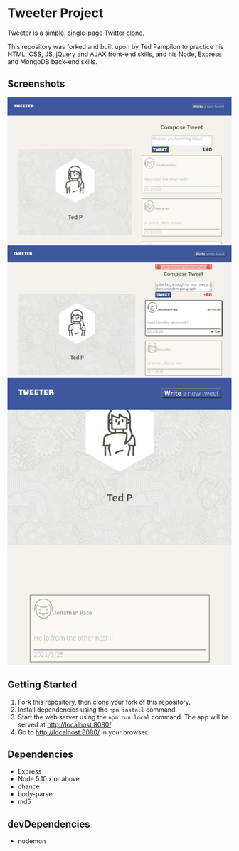 # Tweeter Project

Tweeter is a simple, single-page Twitter clone.

This repository was forked and built upon by Ted Pampilon to practice his HTML, CSS, JS, jQuery and AJAX front-end skills, and his Node, Express and MongoDB back-end skills.

## Screenshots

!['tweeter-desktop.png'](https://github.com/tpampilon/tweeter/blob/master/public/images/tweeter-desktop.png?raw=true)
!['error.png'](https://github.com/tpampilon/tweeter/blob/master/public/images/error.png?raw=true)
!['tweeter-mobile.png'](https://github.com/tpampilon/tweeter/blob/master/public/images/tweeter-mobile.png?raw=true)

## Getting Started

1. Fork this repository, then clone your fork of this repository.
2. Install dependencies using the `npm install` command.
3. Start the web server using the `npm run local` command. The app will be served at <http://localhost:8080/>.
4. Go to <http://localhost:8080/> in your browser.

## Dependencies

- Express
- Node 5.10.x or above
- chance
- body-parser
- md5

## devDependencies

- nodemon
